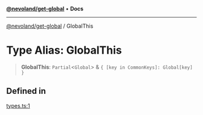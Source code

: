 [**@nevoland/get-global**](../README.md) • **Docs**

***

[@nevoland/get-global](../README.md) / GlobalThis

# Type Alias: GlobalThis

> **GlobalThis**: `Partial`\<`Global`\> & `{ [key in CommonKeys]: Global[key] }`

## Defined in

[types.ts:1](https://github.com/nevoland/get-global/blob/59c3b711d0c62842e4ae46ee38dfa8ad3fedbbd5/lib/types.ts#L1)
